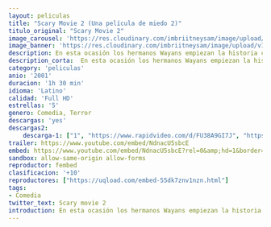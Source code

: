 ```yaml
---
layout: peliculas
title: "Scary Movie 2 (Una película de miedo 2)"
titulo_original: "Scary Movie 2"
image_carousel: 'https://res.cloudinary.com/imbriitneysam/image/upload/v1557692125/SCARY2-POSTER-min.jpg'
image_banner: 'https://res.cloudinary.com/imbriitneysam/image/upload/v1557692127/SCARY2-BANNER-min.jpg'
description: En esta ocasión los hermanos Wayans empiezan la historia con una satírica parodia de El Exorcista, mostrando a James Woods en el papel de un cura poco convencional, el padre McFelly, ocupado en salvar a una Natasha Lyonne de un espíritu de otro mundo. Entonces, retomando la historia donde la dejaron, los hermanos Wayans se vuelven a reunir de forma cómica con la heroína Cindy Campbell, convertida ahora en una buena estudiante universitaria. Un profesor loco la recluta a ella y a su grupo de compañeros deseosos de vivir aventuras y nuevas experiencias, para una salida de fin de semana bajo el pretexto de realizar un experimento científico. Mientras se desarollan las actividades del fin de semana, las continuas sorpresas mantienen la diversión siempre en marcha.
description_corta:  En esta ocasión los hermanos Wayans empiezan la historia con una satírica parodia de El Exorcista, mostrando a James Woods en el papel de un cura poco convencional, el padre McFelly, ocupado en salvar a una Natasha Lyonne de un espíritu de otro mundo. Entonces, retomando la historia donde la dejaron, los hermanos Wayans se vuelven a reunir de forma
category: 'peliculas'
anio: '2001'
duracion: '1h 30 min'
idioma: 'Latino'
calidad: 'Full HD'
estrellas: '5'
genero: Comedia, Terror
descargas: 'yes'
descargas2:
    descarga-1: ["1", "https://www.rapidvideo.com/d/FU38A9GI7J", "https://www.google.com/s2/favicons?domain=openload.co","OpenLoad","https://res.cloudinary.com/imbriitneysam/image/upload/v1541473684/mexico.png", "Latino", "Full HD"]
trailer: https://www.youtube.com/embed/NdnacU5sbcE
embed: https://www.youtube.com/embed/NdnacU5sbcE?rel=0&amp;hd=1&border=0&wmode=opaque&enablejsapi=1&modestbranding=1&controls=1&showinfo=1
sandbox: allow-same-origin allow-forms
reproductor: fembed
clasificacion: '+10'
reproductores: ["https://uqload.com/embed-55dk7znv1nzn.html"]
tags:
- Comedia
twitter_text: Scary movie 2
introduction: En esta ocasión los hermanos Wayans empiezan la historia con una satírica parodia de El Exorcista, mostrando a James Woods en el papel de un cura poco convencional, el padre McFelly, ocupado en salvar a una Natasha Lyonne de un espíritu de otro mundo. Entonces, retomando la historia donde la dejaron, los hermanos Wayans se vuelven a reunir de forma
---
```












